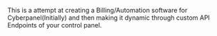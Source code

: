 This is a attempt at creating a Billing/Automation software for Cyberpanel(Initially) and then making it dynamic through custom API Endpoints of your control panel.
